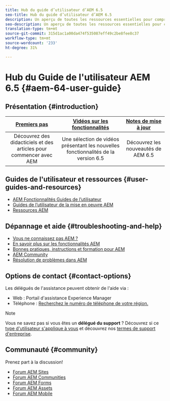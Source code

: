 ```yaml
---
title: Hub du guide d’utilisateur d’AEM 6.5
seo-title: Hub du guide d’utilisateur d’AEM 6.5
description: Un aperçu de toutes les ressources essentielles pour comprendre, installer, gérer et utiliser l'AEM 6.5
seo-description: Un aperçu de toutes les ressources essentielles pour comprendre, installer, gérer et utiliser l'AEM 6.5
translation-type: tm+mt
source-git-commit: 315d1ac1a00da474f535087eff49c2be8fee8c37
workflow-type: tm+mt
source-wordcount: '233'
ht-degree: 31%

---
```



# Hub du Guide de l&#39;utilisateur AEM 6.5 {#aem-64-user-guide}

## Présentation {#introduction}

| [Premiers pas](https://helpx.adobe.com/fr/experience-manager/get-started.html) | [Vidéos sur les fonctionnalités](https://helpx.adobe.com/fr/experience-manager/kt/index/aem-6-5-videos.html) | [Notes de mise à jour](https://helpx.adobe.com/fr/experience-manager/6-5/release-notes.html ) |
|:-:|:-:|:-:|
| Découvrez des didacticiels et des articles pour commencer avec AEM | Une sélection de vidéos présentant les nouvelles fonctionnalités de la version 6.5 | Découvrez les nouveautés de AEM 6.5 |

## Guides de l&#39;utilisateur et ressources {#user-guides-and-resources}

* [AEM Fonctionnalités Guides de l’utilisateur](capabilities.md)
* [Guides de l’utilisateur de la mise en oeuvre AEM](implementation.md)
* [Ressources AEM](resources.md)

## Dépannage et aide {#troubleshooting-and-help}

* [Vous ne connaissez pas AEM ?](new.md)
* [En savoir plus sur les fonctionnalités AEM](learn.md)
* [Bonnes pratiques, instructions et formation pour AEM](best-practice.md)
* [AEM Community](community.md)
* [Résolution de problèmes dans AEM](troubleshooting.md)

## Options de contact {#contact-options}

Les délégués de l&#39;assistance peuvent obtenir de l&#39;aide via :

* Web : Portail d&#39;assistance Experience Manager
* Téléphone : [Recherchez le numéro de téléphone de votre région.](https://helpx.adobe.com/contact/dma-external/DMACustomeCareRegionalPhoneNumbers.html)

>[!NOTE]
>
>Vous ne savez pas si vous êtes un **délégué du support** ? Découvrez si ce [type d&#39;utilisateur s&#39;applique à vous](https://helpx.adobe.com/experience-cloud/supported-users.html) et découvrez nos [termes de support d&#39;entreprise](https://helpx.adobe.com/support/programs/enterprise-support-terms.html).

## Communauté {#community}

Prenez part à la discussion!

* [Forum AEM Sites](http://help-forums.adobe.com/content/adobeforums/en/experience-manager-forum/adobe-experience-manager.html)
* [Forum AEM Communities](http://help-forums.adobe.com/content/adobeforums/en/experience-manager-forum/aem-communities.html)
* [Forum AEM Forms](http://help-forums.adobe.com/content/adobeforums/en/experience-manager-forum/aem-forms.html)
* [Forum AEM Assets](http://help-forums.adobe.com/content/adobeforums/en/experience-manager-forum/aem-assets.html)
* [Forum AEM Mobile](http://forums.adobe.com/community/experiencemanagermobile)
